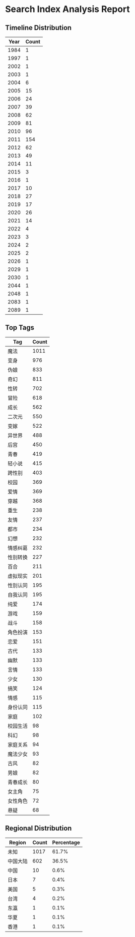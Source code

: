 # Search Index Analysis Report

## Timeline Distribution

| Year | Count |
|------|-------|
| 1984 | 1 |
| 1997 | 1 |
| 2002 | 1 |
| 2003 | 1 |
| 2004 | 6 |
| 2005 | 15 |
| 2006 | 24 |
| 2007 | 39 |
| 2008 | 62 |
| 2009 | 81 |
| 2010 | 96 |
| 2011 | 154 |
| 2012 | 62 |
| 2013 | 49 |
| 2014 | 11 |
| 2015 | 3 |
| 2016 | 1 |
| 2017 | 10 |
| 2018 | 27 |
| 2019 | 17 |
| 2020 | 26 |
| 2021 | 14 |
| 2022 | 4 |
| 2023 | 3 |
| 2024 | 2 |
| 2025 | 2 |
| 2026 | 1 |
| 2029 | 1 |
| 2030 | 1 |
| 2044 | 1 |
| 2048 | 1 |
| 2083 | 1 |
| 2089 | 1 |

## Top Tags

| Tag | Count |
|-----|-------|
| 魔法 | 1011 |
| 变身 | 976 |
| 伪娘 | 833 |
| 奇幻 | 811 |
| 性转 | 702 |
| 冒险 | 618 |
| 成长 | 562 |
| 二次元 | 550 |
| 变嫁 | 522 |
| 异世界 | 488 |
| 后宫 | 450 |
| 青春 | 419 |
| 轻小说 | 415 |
| 跨性别 | 403 |
| 校园 | 369 |
| 爱情 | 369 |
| 穿越 | 368 |
| 重生 | 238 |
| 友情 | 237 |
| 都市 | 234 |
| 幻想 | 232 |
| 情感纠葛 | 232 |
| 性别转换 | 227 |
| 百合 | 211 |
| 虚拟现实 | 201 |
| 性别认同 | 195 |
| 自我认同 | 195 |
| 纯爱 | 174 |
| 游戏 | 159 |
| 战斗 | 158 |
| 角色扮演 | 153 |
| 恋爱 | 151 |
| 古代 | 133 |
| 幽默 | 133 |
| 言情 | 133 |
| 少女 | 130 |
| 搞笑 | 124 |
| 情感 | 115 |
| 身份认同 | 115 |
| 家庭 | 102 |
| 校园生活 | 98 |
| 科幻 | 98 |
| 家庭关系 | 94 |
| 魔法少女 | 93 |
| 古风 | 82 |
| 男娘 | 82 |
| 青春成长 | 80 |
| 女主角 | 75 |
| 女性角色 | 72 |
| 悬疑 | 68 |

## Regional Distribution

| Region | Count | Percentage |
|--------|-------|------------|
| 未知 | 1017 | 61.7% |
| 中国大陆 | 602 | 36.5% |
| 中国 | 10 | 0.6% |
| 日本 | 7 | 0.4% |
| 美国 | 5 | 0.3% |
| 台湾 | 4 | 0.2% |
| 东瀛 | 1 | 0.1% |
| 华夏 | 1 | 0.1% |
| 香港 | 1 | 0.1% |